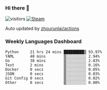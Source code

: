 ### Hi there 👋

![visitors](https://visitor-badge.glitch.me/badge?page_id=zhourunlai)
[![Steam](https://img.shields.io/badge/dynamic/json?label=Steam&query=%24.data.totalSubs&url=https%3A%2F%2Fapi.spencerwoo.com%2Fsubstats%2F%3Fsource%3DsteamGames%26queryKey%3D76561198285156854&suffix=%20Games&logo=steam&labelColor=134375&color=0b1a37&longCache=true)](http://steamcommunity.com/profiles/76561198285156854)

Auto updated by <a href="https://github.com/zhourunlai/zhourunlai/actions" target="_blank">zhourunlai/actions</a>

### Weekly Languages Dashboard

<!--PART:wakatime-->
```text
Python     21 hrs 24 mins █████████▒ 93.97%
YAML       40 mins        ▒░░░░░░░░░ 2.94%
Go         38 mins        ▒░░░░░░░░░ 2.83%
Text       2 mins         ▒░░░░░░░░░ 0.16%
Docker     0 secs         ▒░░░░░░░░░ 0.05%
JSON       0 secs         ▒░░░░░░░░░ 0.03%
Git Config 0 secs         ▒░░░░░░░░░ 0.02%
Other      0 secs         ▒░░░░░░░░░ 0.00%
```
<!--PART:wakatime-->

